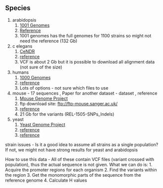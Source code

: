 ## Species
1. arabidopsis 
	1. [1001 Genomes](http://1001genomes.org/index.html)
	2. [Reference](https://www.arabidopsis.org/doc/portals/genAnnotation/gene_structural_annotation/ref_genome_sequence/11413)
	3. 1001 genomes has the full genomes for 1100 strains so might not need the reference (132 Gb)
2. c elegans 
	1. [CeNDR](https://www.elegansvariation.org/strain/)
	2. [reference](http://hgdownload.cse.ucsc.edu/downloads.html)
	3. VCF is about 2 Gb but it is possible to download all alignment data (not sure of the size)
3. humans 
	1. [1000 Genomes](http://www.internationalgenome.org/)
	2. [reference](http://hgdownload.cse.ucsc.edu/downloads.html)
	3. Lots of options - not sure which files to use
4. mouse - 17 sequences , Paper for another dataset - dataset ,  reference​
	1. [Mouse Genome Project](http://www.nature.com/articles/sdata201675)
	2. ftp download site: ftp://ftp-mouse.sanger.ac.uk/
	3. [reference](http://hgdownload.cse.ucsc.edu/downloads.html)
	4. 21 Gb for the variants (REL-1505-SNPs_Indels)
5. yeast
	1. [Yeast Genome Project](http://www.yeastgenome.org/download-data/sequence)
	2. [reference](http://www.yeastgenome.org/download-data/sequence)
	3. [reference](http://hgdownload.cse.ucsc.edu/downloads.html)



strain issues - Is it a good idea to assume all strains as a single population? If not, we might not have strong results for yeast and arabidopsis

How to use this data - All of these contain VCF files (variant crossed with population), thus the actual sequence is not given. What we can do is:
    1. Acquire the promoter regions for each organism
    2. Find the variants within the region
    3. Get the monomorphic parts of the sequence from the reference genome
    4. Calculate H values